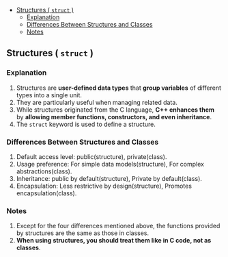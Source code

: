 <!-- vim-markdown-toc GFM -->

- [Structures ( `struct` )](#structures--struct-)
  - [Explanation](#explanation)
  - [Differences Between Structures and Classes](#differences-between-structures-and-classes)
  - [Notes](#notes)

<!-- vim-markdown-toc -->

## Structures ( `struct` )

### Explanation

1. Structures are **user-defined data types** that **group variables** of different types into a
   single unit.
2. They are particularly useful when managing related data.
3. While structures originated from the C language, **C++ enhances them** by **allowing member
   functions, constructors, and even inheritance**.
4. The `struct` keyword is used to define a structure.

### Differences Between Structures and Classes

1. Default access level: public(structure), private(class).
2. Usage preference: For simple data models(structure), For complex abstractions(class).
3. Inheritance: public by default(structure), Private by default(class).
4. Encapsulation: Less restrictive by design(structure), Promotes encapsulation(class).

### Notes

1. Except for the four differences mentioned above, the functions provided by structures are the
   same as those in classes.
2. **When using structures, you should treat them like in C code, not as classes**.
